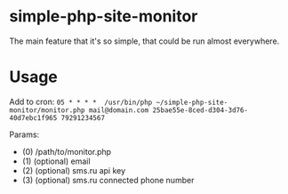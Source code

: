 simple-php-site-monitor
=======================

The main feature that it's so simple, that could be run almost everywhere.

Usage
=======================

Add to cron: 
`05 * * * *  /usr/bin/php ~/simple-php-site-monitor/monitor.php mail@domain.com 25bae55e-8ced-d304-3d76-40d7ebc1f965 79291234567`

Params:
 - (0) /path/to/monitor.php
 - (1) (optional) email
 - (2) (optional) sms.ru api key
 - (3) (optional) sms.ru connected phone number
